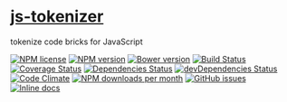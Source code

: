 [js-tokenizer](http://aureooms.github.io/js-tokenizer)
==

tokenize code bricks for JavaScript

[![NPM license](http://img.shields.io/npm/l/@aureooms/js-tokenizer.svg?style=flat)](https://raw.githubusercontent.com/aureooms/js-tokenizer/master/LICENSE)
[![NPM version](http://img.shields.io/npm/v/@aureooms/js-tokenizer.svg?style=flat)](https://www.npmjs.org/package/@aureooms/js-tokenizer)
[![Bower version](http://img.shields.io/bower/v/@aureooms/js-tokenizer.svg?style=flat)](http://bower.io/search/?q=@aureooms/js-tokenizer)
[![Build Status](http://img.shields.io/travis/aureooms/js-tokenizer.svg?style=flat)](https://travis-ci.org/aureooms/js-tokenizer)
[![Coverage Status](http://img.shields.io/coveralls/aureooms/js-tokenizer.svg?style=flat)](https://coveralls.io/r/aureooms/js-tokenizer)
[![Dependencies Status](http://img.shields.io/david/aureooms/js-tokenizer.svg?style=flat)](https://david-dm.org/aureooms/js-tokenizer#info=dependencies)
[![devDependencies Status](http://img.shields.io/david/dev/aureooms/js-tokenizer.svg?style=flat)](https://david-dm.org/aureooms/js-tokenizer#info=devDependencies)
[![Code Climate](http://img.shields.io/codeclimate/github/aureooms/js-tokenizer.svg?style=flat)](https://codeclimate.com/github/aureooms/js-tokenizer)
[![NPM downloads per month](http://img.shields.io/npm/dm/@aureooms/js-tokenizer.svg?style=flat)](https://www.npmjs.org/package/@aureooms/js-tokenizer)
[![GitHub issues](http://img.shields.io/github/issues/aureooms/js-tokenizer.svg?style=flat)](https://github.com/aureooms/js-tokenizer/issues)
[![Inline docs](http://inch-ci.org/github/aureooms/js-tokenizer.svg?branch=master&style=shields)](http://inch-ci.org/github/aureooms/js-tokenizer)
